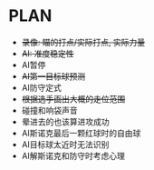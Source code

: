 # PLAN

* ~~录像: 瞄的打点/实际打点, 实际力量~~
* ~~AI: 准度稳定性~~
* AI暂停
* ~~AI第一目标球预测~~
* AI防守定式
* ~~根据选手画出大概的走位范围~~
* 碰撞和响袋声音
* 晕进去的也该算进攻成功
* AI斯诺克最后一颗红球时的自由球
* AI目标球太近时无法识别
* AI解斯诺克和防守时考虑心理
